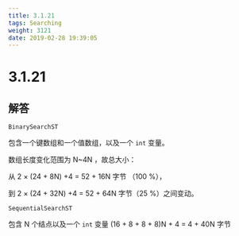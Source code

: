 ```yaml
---
title: 3.1.21
tags: Searching
weight: 3121
date: 2019-02-28 19:39:05
---
```


# 3.1.21


## 解答

`BinarySearchST`

包含一个键数组和一个值数组，以及一个 `int` 变量。

数组长度变化范围为 N~4N ，故总大小：

从 2 × (24 + 8N) +4 = 52 + 16N 字节 （100 %），

到 2 × (24 + 32N) +4 = 52 + 64N 字节（25 %）之间变动。

`SequentialSearchST`

包含 N 个结点以及一个 `int` 变量
(16 + 8 + 8 + 8)N + 4 = 4 + 40N 字节

